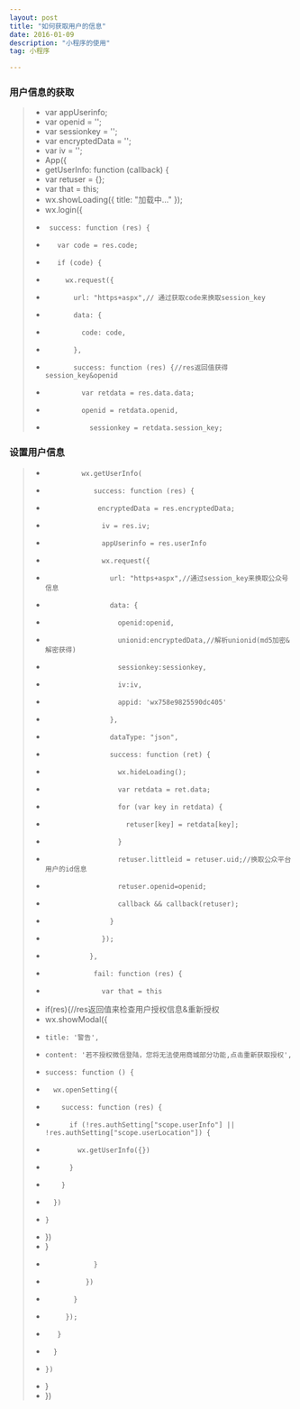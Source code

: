 ```yaml
---
layout: post
title: "如何获取用户的信息"
date: 2016-01-09 
description: "小程序的使用"
tag: 小程序

---
```

### 用户信息的获取

>* var appUserinfo;
>* var openid = '';
>* var sessionkey = '';
>* var encryptedData = '';
>* var iv = '';
>* App({
>* getUserInfo: function (callback) {
>* var retuser = {};
>* var that = this;
>*  wx.showLoading({ title: "加载中..." });
>*    wx.login({
>*      success: function (res) {
>*        var code = res.code;
>*        if (code) {
>*          wx.request({
>*            url: "https+aspx",// 通过获取code来换取session_key
>*            data: {
>*              code: code,
>*            },
>*            success: function (res) {//res返回值获得session_key&openid
>*              var retdata = res.data.data;
>*              openid = retdata.openid,
>*                sessionkey = retdata.session_key;
### 设置用户信息
>*              wx.getUserInfo(
>*                 success: function (res) {
>*                  encryptedData = res.encryptedData;
>*                   iv = res.iv;
>*                   appUserinfo = res.userInfo
>*                   wx.request({
>*                     url: "https+aspx",//通过session_key来换取公众号信息
>*                     data: {
>*                       openid:openid,
>*                       unionid:encryptedData,//解析unionid(md5加密&解密获得)
>*                       sessionkey:sessionkey,
>*                       iv:iv,
>*                       appid: 'wx758e9825590dc405'
>*                     },
>*                     dataType: "json",
>*                     success: function (ret) {
>*                       wx.hideLoading();
>*                       var retdata = ret.data;
>*                       for (var key in retdata) {
>*                         retuser[key] = retdata[key];
>*                       }
>*                       retuser.littleid = retuser.uid;//换取公众平台用户的id信息
>*                       retuser.openid=openid;
>*                       callback && callback(retuser);
>*                     }
>*                   });
>*                },
>*                 fail: function (res) {
>*                   var that = this
>* if(res){//res返回值来检查用户授权信息&重新授权
>*   wx.showModal({
>*     title: '警告',
>*     content: '若不授权微信登陆，您将无法使用商城部分功能,点击重新获取授权',
>*     success: function () { 
>*       wx.openSetting({
>*         success: function (res) {
>*           if (!res.authSetting["scope.userInfo"] || !res.authSetting["scope.userLocation"]) {
>*             wx.getUserInfo({})
>*           }
>*         }
>*       })
>*     }
>*   })
>* }
>*                 }
>*               })
>*            }
>*          });
>*        }
>*       }
>*     })
>* }
>* })
